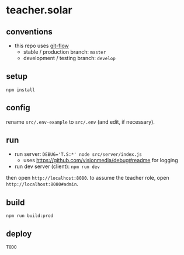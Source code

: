 # teacher.solar

## conventions

- this repo uses [git-flow](https://www.atlassian.com/git/tutorials/comparing-workflows/gitflow-workflow)
	- stable / production branch: `master`
	- development / testing branch: `develop`


## setup

```shell
npm install
```


## config

rename `src/.env-example` to `src/.env` (and edit, if necessary).


## run

- run server: `DEBUG='T.S:*' node src/server/index.js`
	- uses https://github.com/visionmedia/debug#readme for logging
- run dev server (client): `npm run dev`

then open `http://localhost:8080`. to assume the teacher role, open `http://localhost:8080#admin`.


## build

```shell
npm run build:prod
```


## deploy

`TODO`
